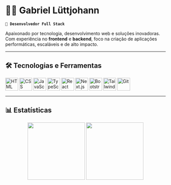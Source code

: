 # 👨‍💻 Gabriel Lüttjohann  

**`🚀 Desenvolvedor Full Stack`**  

Apaixonado por tecnologia, desenvolvimento web e soluções inovadoras. Com experiência no **frontend** e **backend**, foco na criação de aplicações performáticas, escaláveis e de alto impacto.  

---

## 🛠️ Tecnologias e Ferramentas  

<p align="left">
  <img src="https://cdn.jsdelivr.net/gh/devicons/devicon@latest/icons/html5/html5-original.svg" title="HTML" width="40px"/>
  <img src="https://cdn.jsdelivr.net/gh/devicons/devicon@latest/icons/css3/css3-original.svg" title="CSS" width="40px"/>
  <img src="https://cdn.jsdelivr.net/gh/devicons/devicon@latest/icons/javascript/javascript-original.svg" title="JavaScript" width="40px"/>
  <img src="https://cdn.jsdelivr.net/gh/devicons/devicon@latest/icons/typescript/typescript-original.svg" title="TypeScript" width="40px"/>
  <img src="https://cdn.jsdelivr.net/gh/devicons/devicon@latest/icons/react/react-original.svg" title="React" width="40px"/>
  <img src="https://cdn.jsdelivr.net/gh/devicons/devicon@latest/icons/nextjs/nextjs-original.svg" title="Next.js" width="40px"/>
  <img src="https://cdn.jsdelivr.net/gh/devicons/devicon@latest/icons/bootstrap/bootstrap-original.svg" title="Bootstrap" width="40px"/>
  <img src="https://cdn.jsdelivr.net/gh/devicons/devicon@latest/icons/tailwindcss/tailwindcss-original.svg" title="Tailwind CSS" width="40px"/>
  <img src="https://cdn.jsdelivr.net/gh/devicons/devicon@latest/icons/git/git-original.svg" title="Git" width="40px"/>
</p>  

---

## 📊 Estatísticas  

<p align="center">
  <img height="180" src="https://github-readme-stats.vercel.app/api?username=gabrielluttjohann&show_icons=true&theme=tokyonight&include_all_commits=true&locale=pt-br"/>
  <img height="180" src="https://github-readme-stats.vercel.app/api/top-langs/?username=gabrielluttjohann&theme=tokyonight&layout=compact&custom_title=Tecnologias&langs_count=9"/>
</p>  
